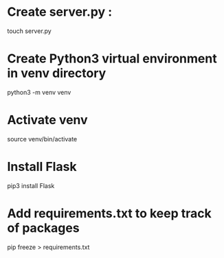 # Create server.py :
touch server.py
# Create Python3 virtual environment in venv directory
python3 -m venv venv
# Activate venv
source venv/bin/activate
# Install Flask
pip3 install Flask
# Add requirements.txt to keep track of packages
pip freeze > requirements.txt